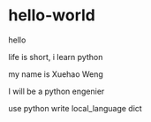 # hello-world
hello

life is short, i learn python

my name is Xuehao Weng

I will be a python engenier


use python write local_language dict
